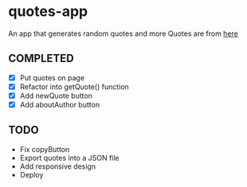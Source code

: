 # quotes-app

An app that generates random quotes and more
Quotes are from <a href="https://type.fit/api/quotes" target="blank">here</a>

## COMPLETED

- [x] Put quotes on page
- [x] Refactor into getQuote() function
- [x] Add newQuote button
- [x] Add aboutAuthor button

## TODO

- Fix copyButton
- Export quotes into a JSON file
- Add responsive design
- Deploy
